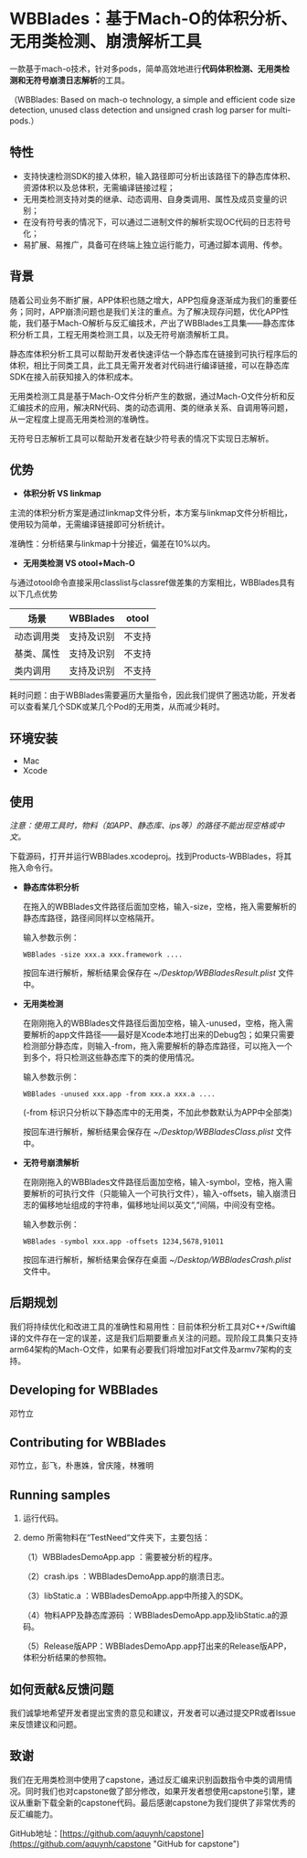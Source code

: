 
# WBBlades：基于Mach-O的体积分析、无用类检测、崩溃解析工具

一款基于mach-o技术，针对多pods，简单高效地进行<strong>代码体积检测、无用类检测和无符号崩溃日志解析</strong>的工具。

（WBBlades: Based on mach-o technology, a simple and efficient code size detection, unused class detection and unsigned crash log parser for multi-pods.）


## 特性
* 支持快速检测SDK的接入体积，输入路径即可分析出该路径下的静态库体积、资源体积以及总体积，无需编译链接过程；
*    无用类检测支持对类的继承、动态调用、自身类调用、属性及成员变量的识别；
*    在没有符号表的情况下，可以通过二进制文件的解析实现OC代码的日志符号化；
*    易扩展、易推广，具备可在终端上独立运行能力，可通过脚本调用、传参。

## 背景
   随着公司业务不断扩展，APP体积也随之增大，APP包瘦身逐渐成为我们的重要任务；同时，APP崩溃问题也是我们关注的重点。为了解决现存问题，优化APP性能，我们基于Mach-O解析与反汇编技术，产出了WBBlades工具集——静态库体积分析工具，工程无用类检测工具，以及无符号崩溃解析工具。
   
   静态库体积分析工具可以帮助开发者快速评估一个静态库在链接到可执行程序后的体积，相比于同类工具，此工具无需开发者对代码进行编译链接，可以在静态库SDK在接入前获知接入的体积成本。
   
   无用类检测工具是基于Mach-O文件分析产生的数据，通过Mach-O文件分析和反汇编技术的应用，解决RN代码、类的动态调用、类的继承关系、自调用等问题，从一定程度上提高无用类检测的准确性。
   
   无符号日志解析工具可以帮助开发者在缺少符号表的情况下实现日志解析。
   
   
## 优势
* **体积分析 VS linkmap**

主流的体积分析方案是通过linkmap文件分析，本方案与linkmap文件分析相比，使用较为简单，无需编译链接即可分析统计。

准确性：分析结果与linkmap十分接近，偏差在10%以内。

* **无用类检测 VS otool+Mach-O**

与通过otool命令直接采用classlist与classref做差集的方案相比，WBBlades具有以下几点优势

|       场景       | WBBlades |  otool  |
| --------------|--------------|---------|
| 动态调用类  | 支持及识别 | 不支持|
| 基类、属性  | 支持及识别 | 不支持|
| 类内调用     | 支持及识别  | 不支持|

耗时问题：由于WBBlades需要遍历大量指令，因此我们提供了圈选功能，开发者可以查看某几个SDK或某几个Pod的无用类，从而减少耗时。

## 环境安装
   * Mac
   * Xcode

## 使用
<i>注意：使用工具时，物料（如APP、静态库、ips等）的路径不能出现空格或中文。</i>

下载源码，打开并运行WBBlades.xcodeproj。找到Products-WBBlades，将其拖入命令行。

*  <strong>静态库体积分析</strong>

	在拖入的WBBlades文件路径后面加空格，输入-size，空格，拖入需要解析的静态库路径，路径间同样以空格隔开。

	输入参数示例：

	```WBBlades -size xxx.a xxx.framework ....```
	
	按回车进行解析，解析结果会保存在 <i>~/Desktop/WBBladesResult.plist</i> 文件中。
	
* <strong>无用类检测</strong>

	在刚刚拖入的WBBlades文件路径后面加空格，输入-unused，空格，拖入需要解析的app文件路径——最好是Xcode本地打出来的Debug包；如果只需要检测部分静态库，则输入-from，拖入需要解析的静态库路径，可以拖入一个到多个，将只检测这些静态库下的类的使用情况。

	输入参数示例：
	
	```WBBlades -unused xxx.app -from xxx.a xxx.a ....```
	
	(-from 标识只分析以下静态库中的无用类，不加此参数默认为APP中全部类)
	
	按回车进行解析，解析结果会保存在 <i>~/Desktop/WBBladesClass.plist</i> 文件中。
	
* <strong>无符号崩溃解析</strong>

	在刚刚拖入的WBBlades文件路径后面加空格，输入-symbol，空格，拖入需要解析的可执行文件（只能输入一个可执行文件），输入-offsets，输入崩溃日志的偏移地址组成的字符串，偏移地址间以英文“,“间隔，中间没有空格。
	
	输入参数示例： 
	
	```WBBlades -symbol xxx.app -offsets 1234,5678,91011```
	
	按回车进行解析，解析结果会保存在桌面 <i>~/Desktop/WBBladesCrash.plist</i> 文件中。
	
   
## 后期规划

我们将持续优化和改进工具的准确性和易用性：目前体积分析工具对C++/Swift编译的文件存在一定的误差，这是我们后期要重点关注的问题。现阶段工具集只支持arm64架构的Mach-O文件，如果有必要我们将增加对Fat文件及armv7架构的支持。
    
## Developing for WBBlades
邓竹立

## Contributing for WBBlades
邓竹立，彭飞，朴惠姝，曾庆隆，林雅明

## Running samples
1. 运行代码。
2. demo 所需物料在“TestNeed“文件夹下，主要包括：

	（1）WBBladesDemoApp.app ：需要被分析的程序。
	
	（2）crash.ips ：WBBladesDemoApp.app的崩溃日志。

	（3）libStatic.a ：WBBladesDemoApp.app中所接入的SDK。

	（4）物料APP及静态库源码 ：WBBladesDemoApp.app及libStatic.a的源码。

	（5）Release版APP：WBBladesDemoApp.app打出来的Release版APP，体积分析结果的参照物。

## 如何贡献&反馈问题
我们诚挚地希望开发者提出宝贵的意见和建议，开发者可以通过提交PR或者Issue来反馈建议和问题。

## 致谢
我们在无用类检测中使用了capstone，通过反汇编来识别函数指令中类的调用情况。同时我们也对capstone做了部分修改，如果开发者想使用capstone引擎，建议从重新下载全新的capstone代码。最后感谢capstone为我们提供了非常优秀的反汇编能力。

GitHub地址：[https://github.com/aquynh/capstone](https://github.com/aquynh/capstone "GitHub for capstone")
